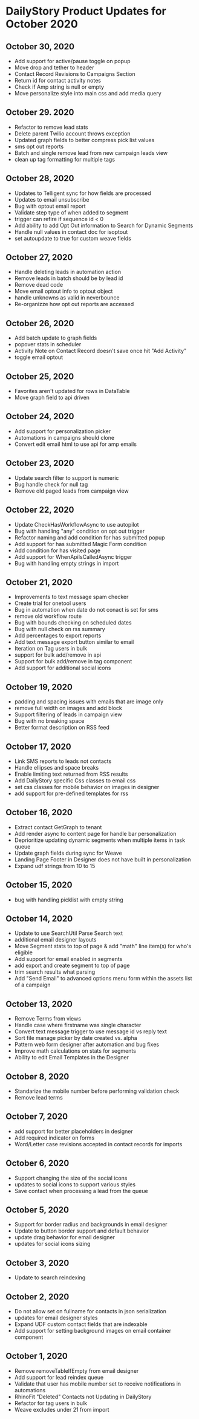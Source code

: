 # DailyStory Product Updates for October 2020
## October 30, 2020
* Add support for active/pause toggle on popup
* Move drop and tether to header
* Contact Record Revisions to Campaigns Section
* Return id for contact activity notes
* Check if Amp string is null or empty
* Move personalize style into main css and add media query

## October 29. 2020
* Refactor to remove lead stats
* Delete parent Twilio account throws exception
* Updated graph fields to better compress pick list values
* sms opt out reports
* Batch and single remove lead from new campaign leads view
* clean up tag formatting for multiple tags

## October 28, 2020
* Updates to Telligent sync for how fields are processed
* Updates to email unsubscribe
* Bug with optout email report
* Validate step type of when added to segment
* trigger can refire if sequence id < 0
* Add ability to add Opt Out information to Search for Dynamic Segments
* Handle null values in contact doc for isoptout
* set autoupdate to true for custom weave fields

## October 27, 2020
* Handle deleting leads in automation action
* Remove leads in batch should be by lead id
* Remove dead code
* Move email optout info to optout object
* handle unknowns as valid in neverbounce
* Re-organizze how opt out reports are accessed

## October 26, 2020
* Add batch update to graph fields
* popover stats in scheduler
* Activity Note on Contact Record doesn't save once hit "Add Activity"
* toggle email optout

## October 25, 2020
* Favorites aren't updated for rows in DataTable
* Move graph field to api driven

## October 24, 2020
* Add support for personalization picker
* Automations in campaigns should clone
* Convert edit email html to use api for amp emails

## October 23, 2020
* Update search filter to support is numeric
* Bug handle check for null tag
* Remove old paged leads from campaign view

## October 22, 2020
* Update CheckHasWorkflowAsync to use autopilot
* Bug with handling "any" condition on opt out trigger
* Refactor naming and add condition for has submitted popup
* Add support for has submitted Magic Form condition
* Add condition for has visited page
* Add support for WhenApiIsCalledAsync trigger
* Bug with handling empty strings in import

## October 21, 2020
* Improvements to text message spam checker
* Create trial for onetool users
* Bug in automation when date do not conact is set for sms
* remove old workflow route
* Bug with bounds checking on scheduled dates
* Bug with null check on rss summary
* Add percentages to export reports
* Add text message export button similar to email
* Iteration on Tag users in bulk
* support for bulk add/remove in api
* Support for bulk add/remove in tag component
* Add support for additional social icons

## October 19, 2020
* padding and spacing issues with emails that are image only
* remove full width on images and add block
* Support filtering of leads in campaign view
* Bug with no breaking space
* Better format description on RSS feed

## October 17, 2020
* Link SMS reports to leads not contacts
* Handle ellipses and space breaks
* Enable limiting text returned from RSS results
* Add DailyStory specific Css classes to email css
* set css classes for mobile behavior on images in designer
* add support for pre-defined templates for rss

## October 16, 2020
* Extract contact GetGraph to tenant
* Add render async to content page for handle bar personalization
* Deprioritize updating dynamic segments when multiple items in task queue
* Update graph fields during sync for Weave
* Landing Page Footer in Designer does not have built in personalization
* Expand udf strings from 10 to 15

## October 15, 2020
* bug with handling picklist with empty string

## October 14, 2020
* Update to use SearchUtil Parse Search text
* additional email designer layouts
* Move Segment stats to top of page & add "math" line item(s) for who's eligible
* Add support for email enabled in segments
* add export and create segment to top of page
* trim search results what parsing
* Add "Send Email" to advanced options menu form within the assets list of a campaign

## October 13, 2020
* Remove Terms from views
* Handle case where firstname was single character
* Convert text message trigger to use message id vs reply text
* Sort file manage picker by date created vs. alpha
* Pattern web form designer after automation and bug fixes
* Improve math calculations on stats for segments
* Ability to edit Email Templates in the Designer

## October 8, 2020
* Standarize the mobile number before performing validation check
* Remove lead terms

## October 7, 2020
* add support for better placeholders in designer
* Add required indicator on forms
* Word/Letter case revisions accepted in contact records for imports

## October 6, 2020
* Support changing the size of the social icons
* updates to social icons to support various styles
* Save contact when processing a lead from the queue

## October 5, 2020
* Support for border radius and backgrounds in email designer
* Update to button border support and default behavior
* update drag behavior for email designer
* updates for social icons sizing

## October 3, 2020
* Update to search reindexing

## October 2, 2020
* Do not allow set on fullname for contacts in json serialization
* updates for email designer styles
* Expand UDF custom contact fields that are indexable
* Add support for setting background images on email container component

## October 1, 2020
* Remove removeTableIfEmpty from email designer
* Add support for lead reindex queue
* Validate that user has mobile number set to receive notifications in automations
* RhinoFit "Deleted" Contacts not Updating in DailyStory
* Refactor for tag users in bulk
* Weave excludes under 21 from import
